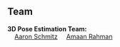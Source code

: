 ## Team
  **3D Pose Estimation Team:**  
&nbsp;&nbsp;&nbsp;&nbsp;[Aaron Schmitz](mailto:aaron.schmitz@cooper.edu)
&nbsp;&nbsp;&nbsp;&nbsp;[Amaan Rahman](mailto:amaan.rahman@cooper.edu)   

